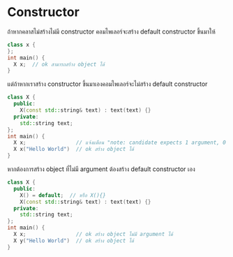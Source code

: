 # Constructor

ถ้าหากคลาสไม่สร้างไม่มี constructor คอมไพเลอร์จะสร้าง default constructor ขึ้นมาให้   
```c++
class x {
};
int main() {
  X x;  // ok สามารถสร้าง object ได้
}
```
แต่ถ้าหากเราสร้าง constructor ขึ้นมาเองคอมไพเลอร์จะไม่สร้าง default constructor   
```c++
class X {
  public:
    X(const std::string& text) : text(text) {}
  private:
    std::string text;
};
int main() {
  X x;                // แจ้งแตือน "note: candidate expects 1 argument, 0 provided"
  X x("Hello World")  // ok สร้าง object ได้
}
```
หากต้องการสร้าง object ที่ไม่มี argument ต้องสร้าง default constructor เอง   
```c++
class X {
  public:
    X() = default;  // หรือ X(){}
    X(const std::string& text) : text(text) {}
  private:
    std::string text;
};
int main() {
  X x;                // ok สร้าง object ไม่มี argument ได้
  X y("Hello World")  // ok สร้าง object ได้
}
```


